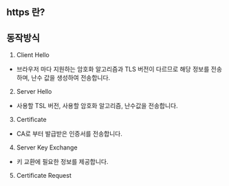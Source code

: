 ## https 란?

## 동작방식
1. Client Hello
- 브라우저 마다 지원하는 암호화 알고리즘과 TLS 버전이 다르므로 해당 정보를 전송하며, 난수 값을 생성하여 전송합니다.  
2. Server Hello
- 사용할 TSL 버전, 사용할 암호화 알고리즘, 난수값을 전송합니다.
3. Certificate
- CA로 부터 발급받은 인증서를 전송합니다.
4. Server Key Exchange
- 키 교환에 필요한 정보를 제공합니다.
5. Certificate Request
